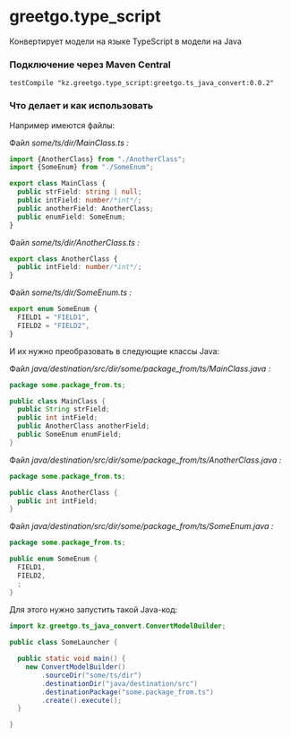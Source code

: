 # greetgo.type_script

Конвертирует модели на языке TypeScript в модели на Java

### Подключение через Maven Central

    testCompile "kz.greetgo.type_script:greetgo.ts_java_convert:0.0.2"

### Что делает и как использовать

Например имеются файлы:

Файл _some/ts/dir/MainClass.ts :_
```typescript
import {AnotherClass} from "./AnotherClass";
import {SomeEnum} from "./SomeEnum";

export class MainClass {
  public strField: string | null;
  public intField: number/*int*/;
  public anotherField: AnotherClass;
  public enumField: SomeEnum;
}
```
Файл _some/ts/dir/AnotherClass.ts :_
```typescript
export class AnotherClass {
  public intField: number/*int*/;
}
```
Файл _some/ts/dir/SomeEnum.ts :_
```typescript
export enum SomeEnum {
  FIELD1 = "FIELD1",
  FIELD2 = "FIELD2",
}
```

И их нужно преобразовать в следующие классы Java:

Файл _java/destination/src/dir/some/package_from/ts/MainClass.java :_

```java
package some.package_from.ts;

public class MainClass {
  public String strField;
  public int intField;
  public AnotherClass anotherField;
  public SomeEnum enumField;
}
```

Файл _java/destination/src/dir/some/package_from/ts/AnotherClass.java :_

```java
package some.package_from.ts;

public class AnotherClass {
  public int intField;
}
```

Файл _java/destination/src/dir/some/package_from/ts/SomeEnum.java :_

```java
package some.package_from.ts;

public enum SomeEnum {
  FIELD1,
  FIELD2,
  ;
}
```

Для этого нужно запустить такой Java-код:

```java
import kz.greetgo.ts_java_convert.ConvertModelBuilder;
  
public class SomeLauncher {

  public static void main() {
    new ConvertModelBuilder()
        .sourceDir("some/ts/dir")
        .destinationDir("java/destination/src")
        .destinationPackage("some.package_from.ts")
        .create().execute();
  }

}
```